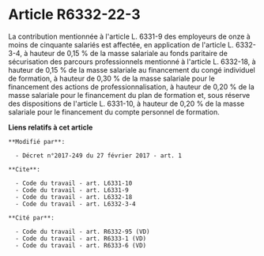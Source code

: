 # Article R6332-22-3

La contribution mentionnée à l'article L. 6331-9 des employeurs de onze à moins de cinquante salariés est affectée, en
application de l'article L. 6332-3-4, à hauteur de 0,15 % de la masse salariale au fonds paritaire de sécurisation des
parcours professionnels mentionné à l'article L. 6332-18, à hauteur de 0,15 % de la masse salariale au financement du congé
individuel de formation, à hauteur de 0,30 % de la masse salariale pour le financement des actions de professionnalisation, à
hauteur de 0,20 % de la masse salariale pour le financement du plan de formation et, sous réserve des dispositions de
l'article L. 6331-10, à hauteur de 0,20 % de la masse salariale pour le financement du compte personnel de formation.

**Liens relatifs à cet article**

	**Modifié par**:

	  - Décret n°2017-249 du 27 février 2017 - art. 1

	**Cite**:

	  - Code du travail - art. L6331-10
	  - Code du travail - art. L6331-9
	  - Code du travail - art. L6332-18
	  - Code du travail - art. L6332-3-4

	**Cité par**:

	  - Code du travail - art. R6332-95 (VD)
	  - Code du travail - art. R6333-1 (VD)
	  - Code du travail - art. R6333-6 (VD)
